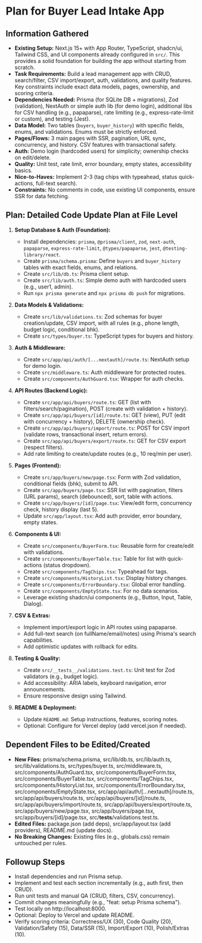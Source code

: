 # Plan for Buyer Lead Intake App

## Information Gathered
- **Existing Setup:** Next.js 15+ with App Router, TypeScript, shadcn/ui, Tailwind CSS, and UI components already configured in `src/`. This provides a solid foundation for building the app without starting from scratch.
- **Task Requirements:** Build a lead management app with CRUD, search/filter, CSV import/export, auth, validations, and quality features. Key constraints include exact data models, pages, ownership, and scoring criteria.
- **Dependencies Needed:** Prisma (for SQLite DB + migrations), Zod (validation), NextAuth or simple auth lib (for demo login), additional libs for CSV handling (e.g., papaparse), rate limiting (e.g., express-rate-limit or custom), and testing (Jest).
- **Data Model:** Two tables (`buyers`, `buyer_history`) with specific fields, enums, and validations. Enums must be strictly enforced.
- **Pages/Flows:** 3 main pages with SSR, pagination, URL sync, concurrency, and history. CSV features with transactional safety.
- **Auth:** Demo login (hardcoded users) for simplicity; ownership checks on edit/delete.
- **Quality:** Unit test, rate limit, error boundary, empty states, accessibility basics.
- **Nice-to-Haves:** Implement 2-3 (tag chips with typeahead, status quick-actions, full-text search).
- **Constraints:** No comments in code, use existing UI components, ensure SSR for data fetching.

## Plan: Detailed Code Update Plan at File Level
1. **Setup Database & Auth (Foundation):**
   - Install dependencies: `prisma`, `@prisma/client`, `zod`, `next-auth`, `papaparse`, `express-rate-limit`, `@types/papaparse`, `jest`, `@testing-library/react`.
   - Create `prisma/schema.prisma`: Define `buyers` and `buyer_history` tables with exact fields, enums, and relations.
   - Create `src/lib/db.ts`: Prisma client setup.
   - Create `src/lib/auth.ts`: Simple demo auth with hardcoded users (e.g., user1, admin).
   - Run `npx prisma generate` and `npx prisma db push` for migrations.

2. **Data Models & Validations:**
   - Create `src/lib/validations.ts`: Zod schemas for buyer creation/update, CSV import, with all rules (e.g., phone length, budget logic, conditional bhk).
   - Create `src/types/buyer.ts`: TypeScript types for buyers and history.

3. **Auth & Middleware:**
   - Create `src/app/api/auth/[...nextauth]/route.ts`: NextAuth setup for demo login.
   - Create `src/middleware.ts`: Auth middleware for protected routes.
   - Create `src/components/AuthGuard.tsx`: Wrapper for auth checks.

4. **API Routes (Backend Logic):**
   - Create `src/app/api/buyers/route.ts`: GET (list with filters/search/pagination), POST (create with validation + history).
   - Create `src/app/api/buyers/[id]/route.ts`: GET (view), PUT (edit with concurrency + history), DELETE (ownership check).
   - Create `src/app/api/buyers/import/route.ts`: POST for CSV import (validate rows, transactional insert, return errors).
   - Create `src/app/api/buyers/export/route.ts`: GET for CSV export (respect filters).
   - Add rate limiting to create/update routes (e.g., 10 req/min per user).

5. **Pages (Frontend):**
   - Create `src/app/buyers/new/page.tsx`: Form with Zod validation, conditional fields (bhk), submit to API.
   - Create `src/app/buyers/page.tsx`: SSR list with pagination, filters (URL params), search (debounced), sort, table with actions.
   - Create `src/app/buyers/[id]/page.tsx`: View/edit form, concurrency check, history display (last 5).
   - Update `src/app/layout.tsx`: Add auth provider, error boundary, empty states.

6. **Components & UI:**
   - Create `src/components/BuyerForm.tsx`: Reusable form for create/edit with validations.
   - Create `src/components/BuyerTable.tsx`: Table for list with quick-actions (status dropdown).
   - Create `src/components/TagChips.tsx`: Typeahead for tags.
   - Create `src/components/HistoryList.tsx`: Display history changes.
   - Create `src/components/ErrorBoundary.tsx`: Global error handling.
   - Create `src/components/EmptyState.tsx`: For no data scenarios.
   - Leverage existing shadcn/ui components (e.g., Button, Input, Table, Dialog).

7. **CSV & Extras:**
   - Implement import/export logic in API routes using papaparse.
   - Add full-text search (on fullName/email/notes) using Prisma's search capabilities.
   - Add optimistic updates with rollback for edits.

8. **Testing & Quality:**
   - Create `src/__tests__/validations.test.ts`: Unit test for Zod validators (e.g., budget logic).
   - Add accessibility: ARIA labels, keyboard navigation, error announcements.
   - Ensure responsive design using Tailwind.

9. **README & Deployment:**
   - Update `README.md`: Setup instructions, features, scoring notes.
   - Optional: Configure for Vercel deploy (add vercel.json if needed).

## Dependent Files to be Edited/Created
- **New Files:** prisma/schema.prisma, src/lib/db.ts, src/lib/auth.ts, src/lib/validations.ts, src/types/buyer.ts, src/middleware.ts, src/components/AuthGuard.tsx, src/components/BuyerForm.tsx, src/components/BuyerTable.tsx, src/components/TagChips.tsx, src/components/HistoryList.tsx, src/components/ErrorBoundary.tsx, src/components/EmptyState.tsx, src/app/api/auth/[...nextauth]/route.ts, src/app/api/buyers/route.ts, src/app/api/buyers/[id]/route.ts, src/app/api/buyers/import/route.ts, src/app/api/buyers/export/route.ts, src/app/buyers/new/page.tsx, src/app/buyers/page.tsx, src/app/buyers/[id]/page.tsx, src/__tests__/validations.test.ts.
- **Edited Files:** package.json (add deps), src/app/layout.tsx (add providers), README.md (update docs).
- **No Breaking Changes:** Existing files (e.g., globals.css) remain untouched per rules.

## Followup Steps
- Install dependencies and run Prisma setup.
- Implement and test each section incrementally (e.g., auth first, then CRUD).
- Run unit tests and manual QA (CRUD, filters, CSV, concurrency).
- Commit changes meaningfully (e.g., "feat: setup Prisma schema").
- Test locally on http://localhost:8000.
- Optional: Deploy to Vercel and update README.
- Verify scoring criteria: Correctness/UX (30), Code Quality (20), Validation/Safety (15), Data/SSR (15), Import/Export (10), Polish/Extras (10).
